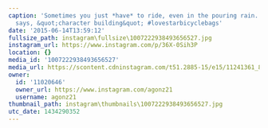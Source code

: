 ```yaml
---
caption: 'Sometimes you just *have* to ride, even in the pouring rain. Like &quot;Dad&quot;
  says, &quot;character building&quot; #lovestarbicyclebags'
date: '2015-06-14T13:59:12'
fullsize_path: instagram\fullsize\1007222938493656527.jpg
instagram_url: https://www.instagram.com/p/36X-0Sih3P
location: {}
media_id: '1007222938493656527'
media_url: https://scontent.cdninstagram.com/t51.2885-15/e15/11241361_874286769287085_671807742_n.jpg?ig_cache_key=MTAwNzIyMjkzODQ5MzY1NjUyNw%3D%3D.2
owner:
  id: '11020646'
  owner_url: https://www.instagram.com/agonz21
  username: agonz21
thumbnail_path: instagram\thumbnails\1007222938493656527.jpg
utc_date: 1434290352
---
```

